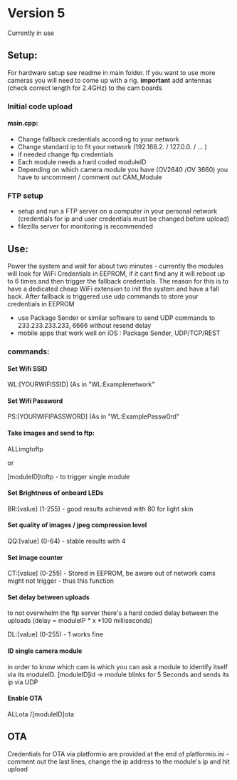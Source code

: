# Version 5

Currently in use

## Setup: 
For hardware setup see readme in main folder. If you want to use more cameras you will need to come up with a rig.
**important** add antennas (check correct length for 2.4GHz) to the cam boards 

### Initial code upload 
#### main.cpp: 
- Change fallback credentials according to your network
- Change standard ip to fit your network (192.168.2. / 127.0.0. / ... )
- if needed change ftp credentials 
- Each module needs a hard coded moduleID 
- Depending on which camera module you have (OV2640 /OV 3660) you have to uncomment / comment out CAM_Module

### FTP setup
- setup and run a FTP server on a computer in your personal network (credentials for ip and user credentials must be changed before upload)
- filezilla server for monitoring is recommended 

## Use:

Power the system and wait for about two minutes - currently the modules will look for WiFi Credentials in EEPROM, if it cant find any it will reboot up to 6 times and then trigger the fallback credentials.
The reason for this is to have a dedicated cheap WiFi extension to init the system and have a fall back. 
After fallback is triggered use udp commands to store your credentials in EEPROM
 - use Package Sender or similar software to send UDP commands to 233.233.233.233, 6666 without resend delay
 - mobile apps that work well on iOS : Package Sender, UDP/TCP/REST 
 
### commands: 

#### Set Wifi SSID
WL:[YOURWIFISSID] (As in "WL:Examplenetwork"
 
 #### Set Wifi Password
PS:[YOURWIFIPASSWORD] (As in "WL:ExamplePassw0rd"

#### Take images and send to ftp:
 ALLimgtoftp
 
 or 
 
 [moduleID]toftp - to trigger single module

#### Set Brightness of onboard LEDs
BR:[value] (1-255) - good results achieved with 80 for light skin

#### Set quality of images / jpeg compression level
QQ:[value] (0-64) - stable results with 4

#### Set image counter
CT:[value] (0-255) - Stored in EEPROM, be aware out of network cams might not trigger - thus this function

#### Set delay between uploads
to not overwhelm the ftp server there's a hard coded delay between the uploads
(delay = moduleIP * x *100 milliseconds)

DL:[value] (0-255) - 1 works fine

#### ID single camera module
in order to know which cam is which you can ask a module to identify itself via its moduleID. 
[moduleID]id  -> module blinks for 5 Seconds and sends its ip via UDP

#### Enable OTA

ALLota /[moduleID]ota

## OTA
Credentials for OTA via platformio are provided at the end of platformio.ini - comment out the last lines, change the ip address to the module's ip and hit upload
